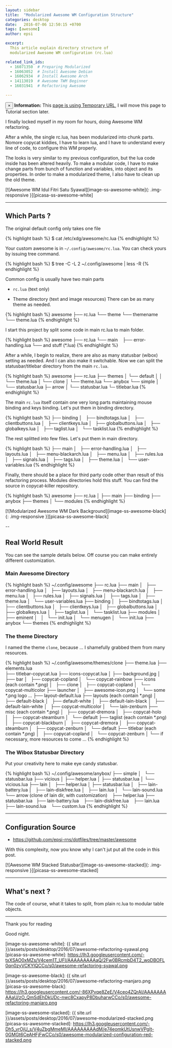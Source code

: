 ```yaml
---
layout: sidebar
title:  "Modularized Awesome WM Configuration Structure"
categories: desktop
date:   2016-07-06 12:50:15 +0700
tags: [awesome]
author: epsi

excerpt:
  This article explain directory structure of
  modularized Awesome WM configuration (rc.lua)

related_link_ids:
  - 16071350  # Preparing Modularized
  - 16063052  # Install Awesome Debian
  - 16062934  # Install Awesome Arch
  - 14113019  # Awesome TWM Beginner
  - 16031941  # Refactoring Awesome

---
```


<div class="alert alert-dismissible alert-info">
  <button type="button" class="close" data-dismiss="alert">&times;</button>
  <strong>Information:</strong> This <a href="#" class="alert-link">page is using Temporary URL</a>,
  I will move this page to Tutorial section later.
</div>

I finally locked myself in my room for hours, doing Awesome WM refactoring.

After a while, the single rc.lua, has been modularized into chunk parts.
Nomore copycat kiddies, I have to learn lua,
and I have to understand every line of code, to configure this WM properly.

The looks is very similar to my previous configuration,
but the lua code inside has been altered heavily.
To make a modular code, I have to make change parts
from bunch of function and variables, into object and its properties.
In order to make a modularized theme, I also have to clean up the old theme.

[![Awesome WM Idul Fitri Satu Syawal][image-ss-awesome-white]{: .img-responsive }][picasa-ss-awesome-white]

-- -- --

## Which Parts ?

The original default config only takes one file

{% highlight bash %}
$ cat /etc/xdg/awesome/rc.lua
{% endhighlight %}

Your custom awesome is in <code class="code-file">~/.config/awesome/rc.lua</code>.
You can check yours by issuing tree command.

{% highlight bash %}
$ tree -C -L 2 ~/.config/awesome | less -R
{% endhighlight %}

Common config is usually have two main parts

* <code class="code-file">rc.lua</code> (text only)

* Theme directory (text and image resources)
  There can be as many theme as needed.

{% highlight bash %}
awesome
├── rc.lua
└── theme
    └── themename
        └── theme.lua
{% endhighlight %}  

I start this project by split some code in main rc.lua to main folder.

{% highlight bash %}
awesome
├── rc.lua
└── main
    ├── error-handling.lua
    └── and stuff (*.lua)
{% endhighlight %}


After a while, I begin to realize,
there are also as many statusbar (wibox) setting as needed.
And I can also make it switchable.
Now we can split the statusbar/titlebar directory from the main <code class="code-file">rc.lua</code>.

{% highlight bash %}
awesome
├── rc.lua
├── themes
│   └── default
│   │   └── theme.lua
│   └── clone
│       └── theme.lua
└── anybox
    └── simple
    │   └── statusbar.lua
    ├─ arrow
    │   └── statusbar.lua
    └─ titlebar.lua
{% endhighlight %}

The main <code class="code-file">rc.lua</code> itself contain one very long parts
maintaining mouse binding and keys binding.
Let's put them in binding directory.

{% highlight bash %}
├── binding
│   ├── bindtotags.lua
│   ├── clientbuttons.lua
│   ├── clientkeys.lua
│   ├── globalbuttons.lua
│   ├── globalkeys.lua
│   ├── taglist.lua
│   └── tasklist.lua
{% endhighlight %}

The rest splitted into few files.
Let's put them in main directory.

{% highlight bash %}
├── main
│   ├── error-handling.lua
│   ├── layouts.lua
│   ├── menu-blackarch.lua
│   ├── menu.lua
│   ├── rules.lua
│   ├── signals.lua
│   ├── tags.lua
│   ├── theme.lua
│   └── user-variables.lua
{% endhighlight %}

Finally, there should be a place for third party code
other than result of this refactoring process.
Modules directories hold this stuff.
You can find the source in copycat-killer repository.

{% highlight bash %}
awesome
├── rc.lua
│
├── main
├── binding
├── anybox
├── themes
│
└── modules
{% endhighlight %}

[![Modularized Awesome WM Dark Background][image-ss-awesome-black]{: .img-responsive }][picasa-ss-awesome-black]

--

## Real World Result

You can see the sample details below.
Off course you can make entirely different customization.

### Main Awesome Directory

{% highlight bash %}
~/.config/awesome
├── rc.lua
├── main
│   ├── error-handling.lua
│   ├── layouts.lua
│   ├── menu-blackarch.lua
│   ├── menu.lua
│   ├── rules.lua
│   ├── signals.lua
│   ├── tags.lua
│   ├── theme.lua
│   └── user-variables.lua
├── binding
│   ├── bindtotags.lua
│   ├── clientbuttons.lua
│   ├── clientkeys.lua
│   ├── globalbuttons.lua
│   ├── globalkeys.lua
│   ├── taglist.lua
│   └── tasklist.lua
├── modules
│   ├── eminent
│   │   └── init.lua
│   └── menugen
│       └── init.lua
├── anybox
└── themes
{% endhighlight %}

### The theme Directory

I named the theme <code>clone</code>, because ...
I shamefully grabbed them from many resources.

{% highlight bash %}
~/.config/awesome/themes/clone
├── theme.lua
├── elements.lua    
├── titlebar-copycat.lua
├── icons-copycat.lua
│
├── background.jpg
│
├── bar
│   ├── copycat-copland
│   └── copycat-rainbow
├── icons     (each contain *.png)
│   ├── clone
│   ├── copycat-copland
│   └── copycat-multicolor
├── launcher
│   ├── awesome-icon.png
│   └── some *.png logo ...
├── layout-default.lua
├── layouts     (each contain *.png)
│   ├── default-black
│   ├── default-white
│   ├── default-lain-black
│   ├── default-lain-white
│   ├── copycat-multicolor
│   └── lain-zenburn
├── misc        (each contain *.png)
│   ├── copycat-dremora
│   ├── copycat-holo
│   ├── copycat-steamburn
│   └── default
├── taglist     (each contain *.png)
│   ├── copycat-blackburn
│   ├── copycat-dremora
│   ├── copycat-steamburn
│   ├── copycat-zenburn
│   └── default
├── titlebar    (each contain *.png)
│   ├── copycat-copland
│   └── copycat-zenburn
│
└── if necessary, more resources to come ...
{% endhighlight %}

### The Wibox Statusbar Directory

Put your creativity here to make eye candy statusbar.

{% highlight bash %}
~/.config/awesome/anybox/
├── simple
│   └── statusbar.lua
├── vicious
│   ├── helper.lua
│   ├── statusbar.lua
│   └── vicious.lua
├── lain
│   ├── helper.lua
│   ├── statusbar.lua
│   ├── lain-battery.lua
│   ├── lain-diskfree.lua
│   ├── lain.lua
│   └── lain-sound.lua
└── arrow (clone of lain dir, with customization)
    ├── helper.lua
    ├── statusbar.lua 
    ├── lain-battery.lua
    ├── lain-diskfree.lua
    ├── lain.lua
    ├── lain-sound.lua
    └── custom.lua 
{% endhighlight %}

-- -- --

## Configuration Source

* <https://github.com/epsi-rns/dotfiles/tree/master/awesome>

With this complexity, now you know why
I can't jut put all the code in this post.

[![Awesome WM Stacked Statusbar][image-ss-awesome-stacked]{: .img-responsive }][picasa-ss-awesome-stacked]

-- -- --

## What's next ?

The code of course, what it takes to split,
from plain rc.lua to modular table objects.

-- -- --

Thank you for reading

Good night.


[//]: <> ( -- -- -- links below -- -- -- )

[image-ss-awesome-white]: {{ site.url }}/assets/posts/desktop/2016/07/awesome-refactoring-syawal.png
[picasa-ss-awesome-white]: https://lh3.googleusercontent.com/-txXSAO0xMZs/V4cem1T_UFI/AAAAAAAAAaQ/2Fw0BRcmbD4T2_woDBOFL0qn0zyVCKYlQCCo/s0/awesome-refactoring-syawal.png

[image-ss-awesome-black]: {{ site.url }}/assets/posts/desktop/2016/07/awesome-refactoring-manjaro.png
[picasa-ss-awesome-black]: https://lh3.googleusercontent.com/-86XPvqe8ZeE/V4ceo4ZQrAI/AAAAAAAAAaU/zO_QmSdEhDkUDc-nwc8CxapyP8DbuharwCCo/s0/awesome-refactoring-manjaro.png

[image-ss-awesome-stacked]: {{ site.url }}/assets/posts/desktop/2016/07/awesome-modularized-stacked.png
[picasa-ss-awesome-stacked]: https://lh3.googleusercontent.com/-Dh5_vrOjU_s/V4uZbgMmeMI/AAAAAAAAAdM/e74eomkUtUsnwVPgIt-0GMGt6CeAHFjFwCCo/s0/awesome-modularized-configuration-red-stacked.png
